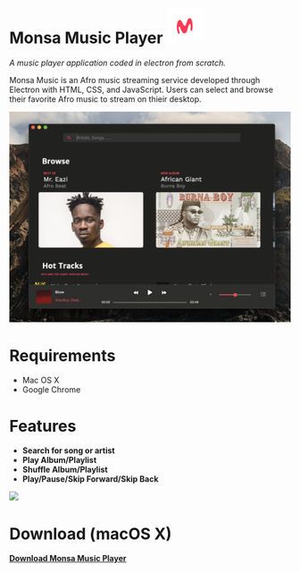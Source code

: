 
# Monsa Music Player ![alt text](monsa.iconset/icon_32x32@2x.png "Logo Title Text 1")
*A music player application coded in electron from scratch.*

Monsa Music is an Afro music streaming service developed through Electron with HTML, CSS, and JavaScript. Users can select and browse their favorite Afro music to stream on thieir desktop.



<img src="Monsa Screen Shot .png">

# Requirements
* Mac OS X
* Google Chrome

# Features
* **Search for song or artist**
* **Play Album/Playlist**
* **Shuffle Album/Playlist**
* **Play/Pause/Skip Forward/Skip Back**


<img src="monsa music screenshot.gif">

# Download (macOS X)
**[Download Monsa Music Player](https://pauladugyamfi.com/files/monsa-music-darwin-x64.zip "Download Monsa Music")**
